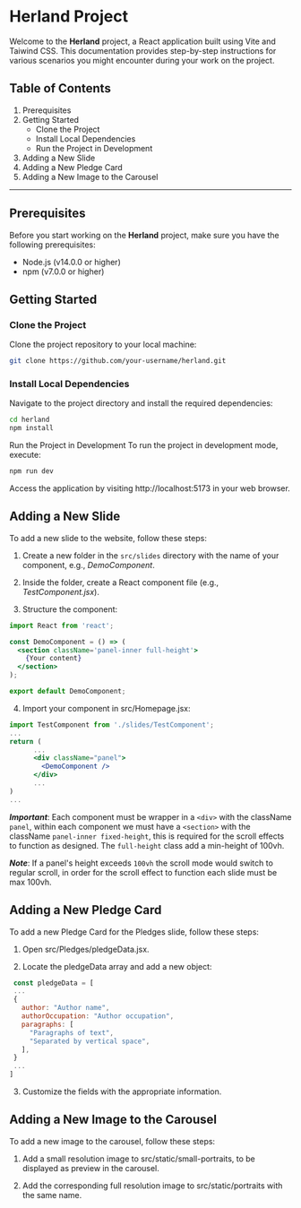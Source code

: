 # Herland Project

Welcome to the **Herland** project, a React application built using Vite and Taiwind CSS. This documentation provides step-by-step instructions for various scenarios you might encounter during your work on the project.

## Table of Contents
1. Prerequisites
2. Getting Started
    - Clone the Project
    - Install Local Dependencies
    - Run the Project in Development
3. Adding a New Slide
4. Adding a New Pledge Card
5. Adding a New Image to the Carousel

---

## Prerequisites
Before you start working on the **Herland** project, make sure you have the following prerequisites:

- Node.js (v14.0.0 or higher)
- npm (v7.0.0 or higher)

## Getting Started

### Clone the Project
Clone the project repository to your local machine:

```bash
git clone https://github.com/your-username/herland.git
```

### Install Local Dependencies
Navigate to the project directory and install the required dependencies:


```bash
cd herland
npm install
```

Run the Project in Development
To run the project in development mode, execute:

```bash
npm run dev
```
Access the application by visiting http://localhost:5173 in your web browser.

## Adding a New Slide

To add a new slide to the website, follow these steps:

1. Create a new folder in the `src/slides` directory with the name of your component, e.g., *DemoComponent*.

2. Inside the folder, create a React component file (e.g., *TestComponent.jsx*).

3.  Structure the component:

```jsx
import React from 'react';

const DemoComponent = () => (
  <section className='panel-inner full-height'>
    {Your content}
  </section>
);

export default DemoComponent;
```
4. Import your component in src/Homepage.jsx:
```jsx
import TestComponent from './slides/TestComponent';
...
return (
      ...
      <div className="panel">
        <DemoComponent />
      </div>
      ...
)
...
```
***Important***: Each component must be wrapper in a `<div>` with the className `panel`, within each component we must have a `<section>` with the className `panel-inner fixed-height`, this is required for the scroll effects to function as designed. The `full-height` class add a min-height of 100vh. 

***Note***: If a panel's height exceeds `100vh` the scroll mode would switch to regular scroll, in order for the scroll effect to function each slide must be max 100vh.

## Adding a New Pledge Card

To add a new Pledge Card for the Pledges slide, follow these steps:

1. Open src/Pledges/pledgeData.jsx.

2. Locate the pledgeData array and add a new object:

```jsx
 const pledgeData = [
 ...
 {
   author: "Author name",
   authorOccupation: "Author occupation",
   paragraphs: [
     "Paragraphs of text",
     "Separated by vertical space",
   ],
 }
 ...
]
```
3. Customize the fields with the appropriate information.


## Adding a New Image to the Carousel
To add a new image to the carousel, follow these steps:

1. Add a small resolution image to src/static/small-portraits, to be displayed as preview in the carousel.

2. Add the corresponding full resolution image to src/static/portraits with the same name.

